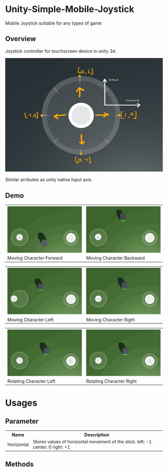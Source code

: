 # Unity-Simple-Mobile-Joystick
Mobile Joystick suitable for any types of game
## Overview

Joystick controller for touchscreen device in unity 3d.

![](Images/AddControllerDesc_LI.jpg)

Similar arributes as unity native Input axis.

## Demo

<table style="width:100%">
  <tr>
    <th><img src="Images/Forward.gif" width=400></th>
    <th><img src="Images/Backward.gif" width=400></th>   
  </tr>
  <tr>
    <td>Moving Character Forward</td>
    <td>Moving Character Backward</td>
  </tr>
</table>

<table style="width:100%">
  <tr>
    <th><img src="Images/Left.gif" width=400></th>
    <th><img src="Images/Right.gif" width=400></th>   
  </tr>
  <tr>
    <td>Moving Character Left</td>
    <td>Moving Character Right</td>
  </tr>
</table>

<table style="width:100%">
  <tr>
    <th><img src="Images/Rotation.gif" width=400></th>
    <th><img src="Images/Rotation_r.gif" width=400></th>   
  </tr>
  <tr>
    <td>Rotating Character Left</td>
    <td>Rotating Character Right</td>
  </tr>
</table>

# Usages

## Parameter
  <table style="width:100%">
  <tr>
    <th>Name</th>
    <th>Description</th>   
  </tr>
  <tr>
    <td>Horizontal</td>
    <td>Stores values of horizontal movement of the stick.
    left: -1
    center: 0
    right: +1
    </td>
  </tr>
</table>

## Methods

